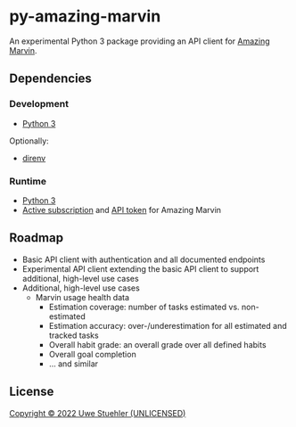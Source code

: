 # py-amazing-marvin
An experimental Python 3 package providing an API client for [Amazing Marvin](https://amazingmarvin.com/).

## Dependencies

### Development

- [Python 3](https://docs.python.org/3/)

Optionally:

- [direnv](https://direnv.net/)

### Runtime

- [Python 3](https://docs.python.org/3/)
- [Active subscription](https://app.amazingmarvin.com/signup) and [API token](https://app.amazingmarvin.com/pre?api) for Amazing Marvin

## Roadmap

- Basic API client with authentication and all documented endpoints
- Experimental API client extending the basic API client to support
  additional, high-level use cases
- Additional, high-level use cases
  - Marvin usage health data
    - Estimation coverage: number of tasks estimated vs. non-estimated
    - Estimation accuracy: over-/underestimation for all estimated and tracked
      tasks
    - Overall habit grade: an overall grade over all defined habits
    - Overall goal completion
    - ... and similar

## License

[//]: # (TODO: select a license, audit, and publish the package on PyPi)

[Copyright &copy; 2022 Uwe Stuehler (UNLICENSED)](LICENSE)
